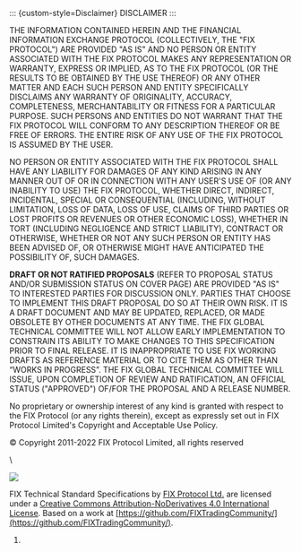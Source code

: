 ::: {custom-style=Disclaimer}
DISCLAIMER
:::

THE INFORMATION CONTAINED HEREIN AND THE FINANCIAL INFORMATION EXCHANGE PROTOCOL (COLLECTIVELY, THE "FIX PROTOCOL") ARE PROVIDED "AS IS" AND NO PERSON OR ENTITY ASSOCIATED WITH THE FIX PROTOCOL MAKES ANY REPRESENTATION OR WARRANTY, EXPRESS OR IMPLIED, AS TO THE FIX PROTOCOL (OR THE RESULTS TO BE OBTAINED BY THE USE THEREOF) OR ANY OTHER MATTER AND EACH SUCH PERSON AND ENTITY SPECIFICALLY DISCLAIMS ANY WARRANTY OF ORIGINALITY, ACCURACY, COMPLETENESS, MERCHANTABILITY OR FITNESS FOR A PARTICULAR PURPOSE. SUCH PERSONS AND ENTITIES DO NOT WARRANT THAT THE FIX PROTOCOL WILL CONFORM TO ANY DESCRIPTION THEREOF OR BE FREE OF ERRORS. THE ENTIRE RISK OF ANY USE OF THE FIX PROTOCOL IS ASSUMED BY THE USER.

NO PERSON OR ENTITY ASSOCIATED WITH THE FIX PROTOCOL SHALL HAVE ANY LIABILITY FOR DAMAGES OF ANY KIND ARISING IN ANY MANNER OUT OF OR IN CONNECTION WITH ANY USER'S USE OF (OR ANY INABILITY TO USE) THE FIX PROTOCOL, WHETHER DIRECT, INDIRECT, INCIDENTAL, SPECIAL OR CONSEQUENTIAL (INCLUDING, WITHOUT LIMITATION, LOSS OF DATA, LOSS OF USE, CLAIMS OF THIRD PARTIES OR LOST PROFITS OR REVENUES OR OTHER ECONOMIC LOSS), WHETHER IN TORT (INCLUDING NEGLIGENCE AND STRICT LIABILITY), CONTRACT OR OTHERWISE, WHETHER OR NOT ANY SUCH PERSON OR ENTITY HAS BEEN ADVISED OF, OR OTHERWISE MIGHT HAVE ANTICIPATED THE POSSIBILITY OF, SUCH DAMAGES.

**DRAFT OR NOT RATIFIED PROPOSALS** (REFER TO PROPOSAL STATUS AND/OR SUBMISSION STATUS ON COVER PAGE) ARE PROVIDED "AS IS" TO INTERESTED
PARTIES FOR DISCUSSION ONLY. PARTIES THAT CHOOSE TO IMPLEMENT THIS DRAFT PROPOSAL DO SO AT THEIR OWN RISK. IT IS A DRAFT DOCUMENT AND MAY BE
UPDATED, REPLACED, OR MADE OBSOLETE BY OTHER DOCUMENTS AT ANY TIME. THE FIX GLOBAL TECHNICAL COMMITTEE WILL NOT ALLOW EARLY IMPLEMENTATION TO
CONSTRAIN ITS ABILITY TO MAKE CHANGES TO THIS SPECIFICATION PRIOR TO FINAL RELEASE. IT IS INAPPROPRIATE TO USE FIX WORKING DRAFTS AS
REFERENCE MATERIAL OR TO CITE THEM AS OTHER THAN “WORKS IN PROGRESS”. THE FIX GLOBAL TECHNICAL COMMITTEE WILL ISSUE, UPON COMPLETION OF REVIEW
AND RATIFICATION, AN OFFICIAL STATUS ("APPROVED") OF/FOR THE PROPOSAL AND A RELEASE NUMBER.

No proprietary or ownership interest of any kind is granted with respect to the FIX Protocol (or any rights therein), except as expressly set out in FIX Protocol Limited's Copyright and Acceptable Use Policy.

© Copyright 2011-2022 FIX Protocol Limited, all rights reserved

\

![](https://i.creativecommons.org/l/by-nd/4.0/88x31.png)

FIX Technical Standard Specifications by [FIX Protocol Ltd.](https://www.fixtradingcommunity.org/) are licensed under a [Creative Commons Attribution-NoDerivatives 4.0 International License](http://creativecommons.org/licenses/by-nd/4.0/). Based on a work at [https://github.com/FIXTradingCommunity/](https://github.com/FIXTradingCommunity/).

<!-- Empty list as workaround for Pandoc->docx list template bug. -->
1.
